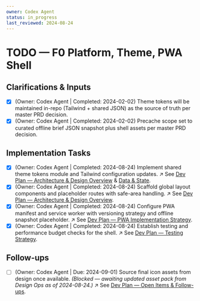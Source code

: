 ```yaml
---
owner: Codex Agent
status: in_progress
last_reviewed: 2024-08-24
---
```


# TODO — F0 Platform, Theme, PWA Shell

## Clarifications & Inputs
- [x] (Owner: Codex Agent | Completed: 2024-02-02) Theme tokens will be maintained in-repo (Tailwind + shared JSON) as the source of truth per master PRD decision.
- [x] (Owner: Codex Agent | Completed: 2024-02-02) Precache scope set to curated offline brief JSON snapshot plus shell assets per master PRD decision.

## Implementation Tasks
- [x] (Owner: Codex Agent | Completed: 2024-08-24) Implement shared theme tokens module and Tailwind configuration updates. ↗️ See [Dev Plan — Architecture & Design Overview](devplan_F0.md#architecture--design-overview) & [Data & State](devplan_F0.md#data--state).
- [x] (Owner: Codex Agent | Completed: 2024-08-24) Scaffold global layout components and placeholder routes with safe-area handling. ↗️ See [Dev Plan — Architecture & Design Overview](devplan_F0.md#architecture--design-overview).
- [x] (Owner: Codex Agent | Completed: 2024-08-24) Configure PWA manifest and service worker with versioning strategy and offline snapshot placeholder. ↗️ See [Dev Plan — PWA Implementation Strategy](devplan_F0.md#pwa-implementation-strategy).
- [x] (Owner: Codex Agent | Completed: 2024-08-24) Establish testing and performance budget checks for the shell. ↗️ See [Dev Plan — Testing Strategy](devplan_F0.md#testing-strategy).

## Follow-ups
- [ ] (Owner: Codex Agent | Due: 2024-09-01) Source final icon assets from design once available. *(Blocked — awaiting updated asset pack from Design Ops as of 2024-08-24.)* ↗️ See [Dev Plan — Open Items & Follow-ups](devplan_F0.md#open-items--follow-ups).

